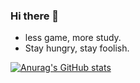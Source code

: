 ### Hi there 👋

- less game, more study.
- Stay hungry, stay foolish.
<!--
**HyxiaoGe/HyxiaoGe** is a ✨ _special_ ✨ repository because its `README.md` (this file) appears on your GitHub profile.

Here are some ideas to get you started:

- 🔭 I’m currently working on ...
- 🌱 I’m currently learning ...
- 👯 I’m looking to collaborate on ...
- 🤔 I’m looking for help with ...
- 💬 Ask me about ...
- 📫 How to reach me: ...
- 😄 Pronouns: ...
- ⚡ Fun fact: ...
-->
[![Anurag's GitHub stats](https://github-readme-stats.vercel.app/api/top-langs?username=HyxiaoGe&hide=javascript,css,html,php,freemarker,scss,stylus&show_icons=true&layout=compact)](https://github.com/anuraghazra/github-readme-stats)
